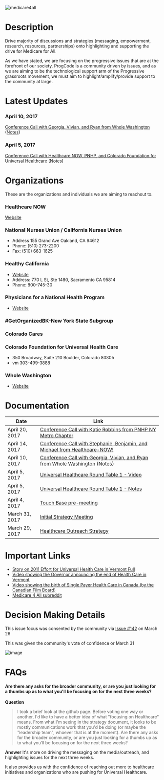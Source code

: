 ![medicare4all](https://cloud.githubusercontent.com/assets/25762075/24736320/4b05779e-1a55-11e7-8b41-a60ba7df1007.png)

# Description

Drive majority of discussions and strategies (messaging, empowerment, research, resources, partnerships) onto highlighting and supporting the drive for Medicare for All.

As we have stated, we are focusing on the progressive issues that are at the forefront of our society. ProgCode is a community driven by issues, and as we are aiming to be the technological support arm of the Progressive grassroots movement, we must aim to highlight/amplify/provide support to the community at large.

# Latest Updates

### April 10, 2017
[Conference Call with Georgia, Vivian, and Ryan from Whole Washington](https://www.youtube.com/watch?v=-Wso5qoFRoA) ([Notes](http://progco.de/MzIxum))

### April 5, 2017 
[Conference Call with Healthcare NOW, PNHP, and Colorado Foundation for Universal Healthcare](https://www.youtube.com/watch?v=d5mDyTeMCeU) ([Notes](https://progco.de/healthcare-mtg-1-notes))

# Organizations

These are the organizations and individuals we are aiming to reachout to.

### Healthcare NOW

[Website](https://www.healthcare-now.org)

### National Nurses Union / California Nurses Union

* Address 155 Grand Ave Oakland, CA 94612
* Phone: (510) 273-2200 
* Fax: (510) 663-1625

### Healthy California  

* [Website](https://healthycaliforniacampaign.org/)
* Address: 770 L St, Ste 1480, Sacramento CA 95814  
* Phone: 800-745-30

### Physicians for a National Health Program

* [Website](http://www.pnhp.org/about/contact-us)

### #GetOrganizedBK-New York State Subgroup

### Colorado Cares

### Colorado Foundation for Universal Health Care

* 350 Broadway, Suite 210 Boulder, Colorado 80305
* vm 303-499-3888

### Whole Washington

* [Website](http://www.wholewashington.org)

# Documentation



| Date | Link |
|-- |-- |
| April 20, 2017 | [Conference Call with Katie Robbins from PNHP NY Metro Chapter](https://www.youtube.com/watch?v=OyjmeBARfFc) |
| April 14, 2017 | [Conference Call with Stephanie, Benjamin, and Michael from Healthcare-NOW!](https://youtu.be/P0w7J4ian6g) |
| April 10, 2017 | [Conference Call with Georgia, Vivian, and Ryan from Whole Washington](https://www.youtube.com/watch?v=-Wso5qoFRoA) ([Notes](http://progco.de/MzIxum)) |
| April 5, 2017 | [Universal Healthcare Round Table 1 - Video](https://www.youtube.com/watch?v=d5mDyTeMCeU)
| April 5, 2017 | [Universal Healthcare Round Table 1 - Notes](https://progco.de/healthcare-mtg-1-notes)
| April 4, 2017 | [Touch Base pre-meeting](https://docs.google.com/a/progcode.org/document/d/1Vr32bYZbIxwGd8LX9xd4R5f7oHChQTay27HR5zJsvjo/edit?usp=sharing) |
| March 31, 2017 | [Initial Strategy Meeting](https://docs.google.com/document/d/10J9eIeICO1ot3d9K1G645RUb7xarMxR1ujj7qITTp04/edit) |
| March 29, 2017 | [Healthcare Outreach Strategy](https://docs.google.com/document/d/1Nv1gjrTVcflSfVsTMQGx9JIG5iDB1dFwofxPTjz09QI/edit#heading=h.nmlr3xpdvlkn) |

# Important Links

* [Story on 2011 Effort for Universal Health Care in Vermont Full](http://www.pnhp.org/news/2015/january/what-happened-in-vermont-implications-of-the-pullback-from-single-payer)
* [Video showing the Governor announcing the end of Health Care in Vermont](http://www.orcamedia.net/show/green-mountain-health-care-plan-december-17-2014%20http://www.sevendaysvt.com/OffMessage/archives/2014/12/17/in-striking-reversal-shumlin-abandons-single-payer-reforms)
* [Video showing the birth of Single Payer Health Care in Canada (by the Canadian Film Board)](https://www.youtube.com/watch?v=tG9pNoUwtT4)
* [Medicare 4 All subreddit](https://www.reddit.com/r/MedicareForAll/)

# Decision Making Details

This issue focus was consented by the community via [Issue #142](https://github.com/ProgressiveCoders/functions/issues/142) on March 26

This was given the community's vote of confidence or March 31

![image](https://cloud.githubusercontent.com/assets/25762075/24584615/fe7b4654-1740-11e7-96c6-dfcb94699137.png)
 
# FAQs

#### Are there any asks for the broader community, or are you just looking for a thumbs up as to what you'll be focusing on for the next three weeks?

**Question**
> I took a brief look at the github page.  Before voting one way or another, I'd like to have a better idea of what "focusing on Healthcare" means.  From what I'm seeing in the strategy document, it looks to be mostly communications work that you'd be doing (or maybe the "leadership team", whoever that is at the moment).  Are there any asks for the broader community, or are you just looking for a thumbs up as to what you'll be focusing on for the next three weeks?

**Answer** 
It's more on driving the messaging on the media/outreach, and highlighting issues for the next three weeks. 

It also provides us with the confidence of reaching out more to healthcare initiatives and organizations who are pushing for Universal Healthcare. 